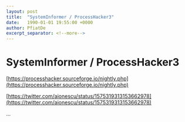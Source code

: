 ```yaml
---
layout: post
title:  "SystemInformer / ProcessHacker3"
date:   1990-01-01 19:55:00 +0000
author: PfiatDe
excerpt_separator: <!--more-->
---
```


# SystemInformer / ProcessHacker3

[https://processhacker.sourceforge.io/nightly.php](https://processhacker.sourceforge.io/nightly.php)

[https://twitter.com/aionescu/status/1575319313153662978](https://twitter.com/aionescu/status/1575319313153662978)

...
<!--more-->
